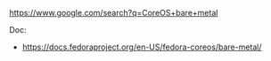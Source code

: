 https://www.google.com/search?q=CoreOS+bare+metal

Doc:
- https://docs.fedoraproject.org/en-US/fedora-coreos/bare-metal/
